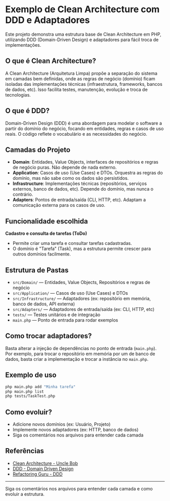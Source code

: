 # Exemplo de Clean Architecture com DDD e Adaptadores

Este projeto demonstra uma estrutura base de Clean Architecture em PHP, utilizando DDD (Domain-Driven Design) e adaptadores para fácil troca de implementações.

## O que é Clean Architecture?
A Clean Architecture (Arquitetura Limpa) propõe a separação do sistema em camadas bem definidas, onde as regras de negócio (domínio) ficam isoladas das implementações técnicas (infraestrutura, frameworks, bancos de dados, etc). Isso facilita testes, manutenção, evolução e troca de tecnologias.

## O que é DDD?
Domain-Driven Design (DDD) é uma abordagem para modelar o software a partir do domínio do negócio, focando em entidades, regras e casos de uso reais. O código reflete o vocabulário e as necessidades do negócio.

## Camadas do Projeto
- **Domain**: Entidades, Value Objects, interfaces de repositórios e regras de negócio puras. Não depende de nada externo.
- **Application**: Casos de uso (Use Cases) e DTOs. Orquestra as regras do domínio, mas não sabe como os dados são persistidos.
- **Infrastructure**: Implementações técnicas (repositórios, serviços externos, banco de dados, etc). Depende do domínio, mas nunca o contrário.
- **Adapters**: Pontos de entrada/saída (CLI, HTTP, etc). Adaptam a comunicação externa para os casos de uso.

## Funcionalidade escolhida
**Cadastro e consulta de tarefas (ToDo)**
- Permite criar uma tarefa e consultar tarefas cadastradas.
- O domínio é "Tarefa" (Task), mas a estrutura permite crescer para outros domínios facilmente.

## Estrutura de Pastas
- `src/Domain/` — Entidades, Value Objects, Repositórios e regras de negócio
- `src/Application/` — Casos de uso (Use Cases) e DTOs
- `src/Infrastructure/` — Adaptadores (ex: repositório em memória, banco de dados, API externa)
- `src/Adapters/` — Adaptadores de entrada/saída (ex: CLI, HTTP, etc)
- `tests/` — Testes unitários e de integração
- `main.php` — Ponto de entrada para rodar exemplos

## Como trocar adaptadores?
Basta alterar a injeção de dependências no ponto de entrada (`main.php`). Por exemplo, para trocar o repositório em memória por um de banco de dados, basta criar a implementação e trocar a instância no `main.php`.

## Exemplo de uso
```bash
php main.php add "Minha tarefa"
php main.php list
php tests/TaskTest.php
```

## Como evoluir?
- Adicione novos domínios (ex: Usuário, Projeto)
- Implemente novos adaptadores (ex: HTTP, banco de dados)
- Siga os comentários nos arquivos para entender cada camada

## Referências
- [Clean Architecture - Uncle Bob](https://8thlight.com/blog/uncle-bob/2012/08/13/the-clean-architecture.html)
- [DDD - Domain Driven Design](https://martinfowler.com/bliki/DomainDrivenDesign.html)
- [Refactoring Guru - DDD](https://refactoring.guru/pt-br/design-patterns/ddd)

---

Siga os comentários nos arquivos para entender cada camada e como evoluir a estrutura.
